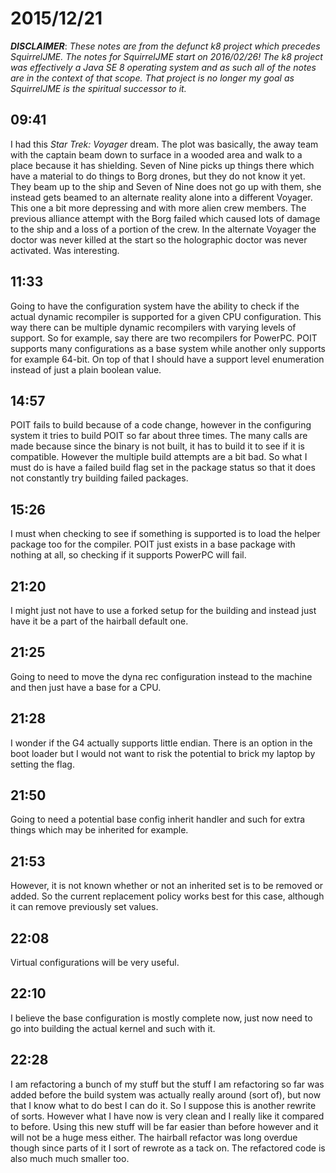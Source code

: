 # 2015/12/21

***DISCLAIMER***: _These notes are from the defunct k8 project which_
_precedes SquirrelJME. The notes for SquirrelJME start on 2016/02/26!_
_The k8 project was effectively a Java SE 8 operating system and as such_
_all of the notes are in the context of that scope. That project is no_
_longer my goal as SquirrelJME is the spiritual successor to it._

## 09:41

I had this _Star Trek: Voyager_ dream. The plot was basically, the away team
with the captain beam down to surface in a wooded area and walk to a place
because it has shielding. Seven of Nine picks up things there which have a
material to do things to Borg drones, but they do not know it yet. They beam up
to the ship and Seven of Nine does not go up with them, she instead gets beamed
to an alternate reality alone into a different Voyager. This one a bit more
depressing and with more alien crew members. The previous alliance attempt
with the Borg failed which caused lots of damage to the ship and a loss of
a portion of the crew. In the alternate Voyager the doctor was never killed at
the start so the holographic doctor was never activated. Was interesting.

## 11:33

Going to have the configuration system have the ability to check if the actual
dynamic recompiler is supported for a given CPU configuration. This way there
can be multiple dynamic recompilers with varying levels of support. So for
example, say there are two recompilers for PowerPC. POIT supports many
configurations as a base system while another only supports for example
64-bit. On top of that I should have a support level enumeration instead of
just a plain boolean value.

## 14:57

POIT fails to build because of a code change, however in the configuring system
it tries to build POIT so far about three times. The many calls are made
because since the binary is not built, it has to build it to see if it is
compatible. However the multiple build attempts are a bit bad. So what I must
do is have a failed build flag set in the package status so that it does not
constantly try building failed packages.

## 15:26

I must when checking to see if something is supported is to load the helper
package too for the compiler. POIT just exists in a base package with nothing
at all, so checking if it supports PowerPC will fail.

## 21:20

I might just not have to use a forked setup for the building and instead just
have it be a part of the hairball default one.

## 21:25

Going to need to move the dyna rec configuration instead to the machine and
then just have a base for a CPU.

## 21:28

I wonder if the G4 actually supports little endian. There is an option in the
boot loader but I would not want to risk the potential to brick my laptop by
setting the flag.

## 21:50

Going to need a potential base config inherit handler and such for extra
things which may be inherited for example.

## 21:53

However, it is not known whether or not an inherited set is to be removed or
added. So the current replacement policy works best for this case, although it
can remove previously set values.

## 22:08

Virtual configurations will be very useful.

## 22:10

I believe the base configuration is mostly complete now, just now need to go
into building the actual kernel and such with it.

## 22:28

I am refactoring a bunch of my stuff but the stuff I am refactoring so far
was added before the build system was actually really around (sort of), but now
that I know what to do best I can do it. So I suppose this is another rewrite
of sorts. However what I have now is very clean and I really like it compared
to before. Using this new stuff will be far easier than before however and it
will not be a huge mess either. The hairball refactor was long overdue though
since parts of it I sort of rewrote as a tack on. The refactored code is also
much much smaller too.

